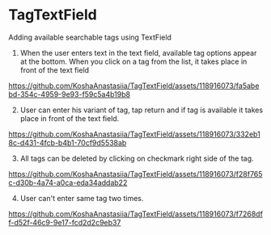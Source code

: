 # TagTextField
Adding available searchable tags using TextField

1. When the user enters text in the text field, available tag options appear at the bottom. When you click on a tag from the list, it takes place in front of the text field

https://github.com/KoshaAnastasiia/TagTextField/assets/118916073/fa5abebd-354c-4959-9e93-f59c5a4b19b8

2. User can enter his variant of tag, tap return and if tag is available it takes place in front of the text field.

https://github.com/KoshaAnastasiia/TagTextField/assets/118916073/332eb18c-d431-4fcb-b4b1-70cf9d5538ab

3. All tags can be deleted by clicking on checkmark right side of the tag.

https://github.com/KoshaAnastasiia/TagTextField/assets/118916073/f28f765c-d30b-4a74-a0ca-eda34addab22

4. User can't enter same tag two times.

https://github.com/KoshaAnastasiia/TagTextField/assets/118916073/f7268dff-d52f-46c9-9e17-fcd2d2c9eb37

